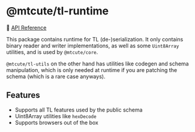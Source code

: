 # @mtcute/tl-runtime

📖 [API Reference](https://ref.mtcute.dev/modules/_mtcute_tl_runtime.html)

This package contains runtime for TL (de-)serialization.
It only contains binary reader and writer implementations,
as well as some `Uint8Array` utilities, and is used by `@mtcute/core`.

`@mtcute/tl-utils` on the other hand has utilities like codegen
and schema manipulation, which is only needed at runtime if you
are patching the schema (which is a rare case anyways).

## Features
- Supports all TL features used by the public schema
- Uint8Array utilities like `hexDecode`
- Supports browsers out of the box